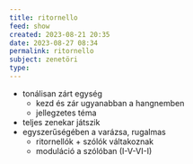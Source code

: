 ```yaml
---
title: ritornello
feed: show
created: 2023-08-21 20:35
date: 2023-08-27 08:34
permalink: ritornello
subject: zenetöri
type: 
---
```


- tonálisan zárt egység
	- kezd és zár ugyanabban a hangnemben
	- jellegzetes téma
- teljes zenekar játszik
- egyszerűségében a varázsa, rugalmas
	- ritornellók + szólók váltakoznak	
	- moduláció a szólóban (I-V-VI-I)